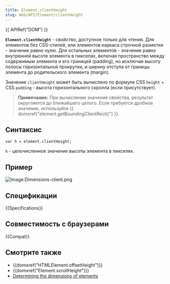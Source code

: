 ```yaml
---
title: Element.clientHeight
slug: Web/API/Element/clientHeight
---
```


{{ APIRef("DOM") }}

**`Element.clientHeight`** - свойство, доступное только для чтения. Для элементов без CSS-стилей, или элементов каркаса строчной разметки - значение равно нулю. Для остальных элементов - значение равно внутренней высоте элемента в пикселах, включая пространство между содержимым элемента и его границей (padding), но исключая высоту полосы горизонтальной прокрутки, и ширину отступа от границы элемента до родительского элемента (margin).

Значение `clientHeight` может быть вычислено по формуле CSS `height` + CSS `padding` - высота горизонтального скролла (если присутствует).

> **Примечание:** При вычислении значения свойства, результат округляется до ближайшего целого. Если требуется дробное значение, используйте {{ domxref("element.getBoundingClientRect()") }}.

## Синтаксис

```
var h = element.clientHeight;
```

`h` - целочисленное значение высоты элемента в пикселях.

## Пример

![Image:Dimensions-client.png](/@api/deki/files/185/=Dimensions-client.png)

## Спецификации

{{Specifications}}

## Совместимость с браузерами

{{Compat}}

## Смотрите также

- {{domxref("HTMLElement.offsetHeight")}}
- {{domxref("Element.scrollHeight")}}
- [Determining the dimensions of elements](/ru/docs/Determining_the_dimensions_of_elements)
